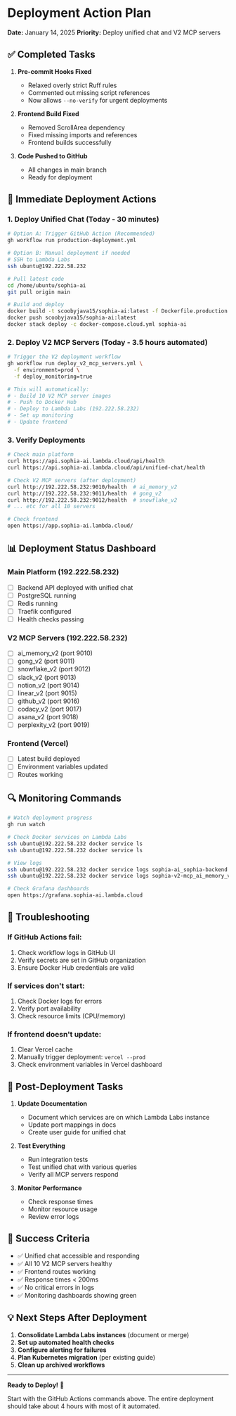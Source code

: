 # Deployment Action Plan

**Date:** January 14, 2025
**Priority:** Deploy unified chat and V2 MCP servers

## ✅ Completed Tasks

1. **Pre-commit Hooks Fixed**
   - Relaxed overly strict Ruff rules
   - Commented out missing script references
   - Now allows `--no-verify` for urgent deployments

2. **Frontend Build Fixed**
   - Removed ScrollArea dependency
   - Fixed missing imports and references
   - Frontend builds successfully

3. **Code Pushed to GitHub**
   - All changes in main branch
   - Ready for deployment

## 🚀 Immediate Deployment Actions

### 1. Deploy Unified Chat (Today - 30 minutes)

```bash
# Option A: Trigger GitHub Action (Recommended)
gh workflow run production-deployment.yml

# Option B: Manual deployment if needed
# SSH to Lambda Labs
ssh ubuntu@192.222.58.232

# Pull latest code
cd /home/ubuntu/sophia-ai
git pull origin main

# Build and deploy
docker build -t scoobyjava15/sophia-ai:latest -f Dockerfile.production .
docker push scoobyjava15/sophia-ai:latest
docker stack deploy -c docker-compose.cloud.yml sophia-ai
```

### 2. Deploy V2 MCP Servers (Today - 3.5 hours automated)

```bash
# Trigger the V2 deployment workflow
gh workflow run deploy_v2_mcp_servers.yml \
  -f environment=prod \
  -f deploy_monitoring=true

# This will automatically:
# - Build 10 V2 MCP server images
# - Push to Docker Hub
# - Deploy to Lambda Labs (192.222.58.232)
# - Set up monitoring
# - Update frontend
```

### 3. Verify Deployments

```bash
# Check main platform
curl https://api.sophia-ai.lambda.cloud/api/health
curl https://api.sophia-ai.lambda.cloud/api/unified-chat/health

# Check V2 MCP servers (after deployment)
curl http://192.222.58.232:9010/health  # ai_memory_v2
curl http://192.222.58.232:9011/health  # gong_v2
curl http://192.222.58.232:9012/health  # snowflake_v2
# ... etc for all 10 servers

# Check frontend
open https://app.sophia-ai.lambda.cloud/
```

## 📊 Deployment Status Dashboard

### Main Platform (192.222.58.232)
- [ ] Backend API deployed with unified chat
- [ ] PostgreSQL running
- [ ] Redis running
- [ ] Traefik configured
- [ ] Health checks passing

### V2 MCP Servers (192.222.58.232)
- [ ] ai_memory_v2 (port 9010)
- [ ] gong_v2 (port 9011)
- [ ] snowflake_v2 (port 9012)
- [ ] slack_v2 (port 9013)
- [ ] notion_v2 (port 9014)
- [ ] linear_v2 (port 9015)
- [ ] github_v2 (port 9016)
- [ ] codacy_v2 (port 9017)
- [ ] asana_v2 (port 9018)
- [ ] perplexity_v2 (port 9019)

### Frontend (Vercel)
- [ ] Latest build deployed
- [ ] Environment variables updated
- [ ] Routes working

## 🔍 Monitoring Commands

```bash
# Watch deployment progress
gh run watch

# Check Docker services on Lambda Labs
ssh ubuntu@192.222.58.232 docker service ls
ssh ubuntu@192.222.58.232 docker service ls

# View logs
ssh ubuntu@192.222.58.232 docker service logs sophia-ai_sophia-backend
ssh ubuntu@192.222.58.232 docker service logs sophia-v2-mcp_ai_memory_v2

# Check Grafana dashboards
open https://grafana.sophia-ai.lambda.cloud
```

## 🚨 Troubleshooting

### If GitHub Actions fail:
1. Check workflow logs in GitHub UI
2. Verify secrets are set in GitHub organization
3. Ensure Docker Hub credentials are valid

### If services don't start:
1. Check Docker logs for errors
2. Verify port availability
3. Check resource limits (CPU/memory)

### If frontend doesn't update:
1. Clear Vercel cache
2. Manually trigger deployment: `vercel --prod`
3. Check environment variables in Vercel dashboard

## 📝 Post-Deployment Tasks

1. **Update Documentation**
   - Document which services are on which Lambda Labs instance
   - Update port mappings in docs
   - Create user guide for unified chat

2. **Test Everything**
   - Run integration tests
   - Test unified chat with various queries
   - Verify all MCP servers respond

3. **Monitor Performance**
   - Check response times
   - Monitor resource usage
   - Review error logs

## 🎯 Success Criteria

- ✅ Unified chat accessible and responding
- ✅ All 10 V2 MCP servers healthy
- ✅ Frontend routes working
- ✅ Response times < 200ms
- ✅ No critical errors in logs
- ✅ Monitoring dashboards showing green

## 💡 Next Steps After Deployment

1. **Consolidate Lambda Labs instances** (document or merge)
2. **Set up automated health checks**
3. **Configure alerting for failures**
4. **Plan Kubernetes migration** (per existing guide)
5. **Clean up archived workflows**

---

**Ready to Deploy!** 🚀

Start with the GitHub Actions commands above. The entire deployment should take about 4 hours with most of it automated.
